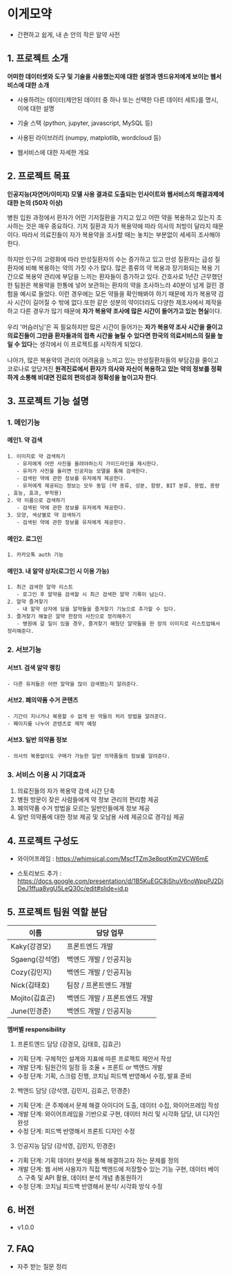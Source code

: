 # 이게모약
- 간편하고 쉽게, 내 손 안의 작은 알약 사전


## 1. 프로젝트 소개

**어떠한 데이터셋와 도구 및 기술을 사용했는지에 대한 설명과 엔드유저에게 보이는 웹서비스에 대한 소개**

  - 사용하려는 데이터(제안된 데이터 중 하나 또는 선택한 다른 데이터 세트)를 명시, 이에 대한 설명

  - 기술 스택 (python, jupyter, javascript, MySQL 등)

  - 사용된 라이브러리 (numpy, matplotlib, wordcloud 등)

  - 웹서비스에 대한 자세한 개요

## 2. 프로젝트 목표

**인공지능(자연어/이미지) 모델 사용 결과로 도출되는 인사이트와 웹서비스의 해결과제에 대한 논의 (50자 이상)**
  
병원 입원 과정에서 환자가 어떤 기저질환을 가지고 있고 어떤 약을 복용하고 있는지 조사하는 것은 매우 중요하다. 기저 질환과 자가 복용약에 따라 의사의 처방이 달라지 때문이다. 따라서 의료진들이 자가 복용약을 조사할 때는 놓치는 부분없이 세세히 조사해야한다.<br><br>
하지만 인구의 고령화에 따라 만성질환자의 수는 증가하고 있고 만성 질환자는 급성 질환자에 비해 복용하는 약의 가짓 수가 많다. 많은 종류의 약 복용과 장기화되는 복용 기간으로 복용약 관리에 부담을 느끼는 환자들이 증가하고 있다. 간호사로 1년간 근무했던 한 팀원은 복용약을 한통에 넣어 보관하는 환자의 약을 조사하느라 40분이 넘게 걸린 경험을 예시로 들었다. 이런 경우에는 모든 약들을 확인해봐야 하기 때문에 자가 복용약 검사 시간이 길어질 수 밖에 없다.또한 같은 성분의 약이더라도 다양한 제조사에서 제작을 하고 다른 경우가 많기 때문에 **자가 복용약 조사에 많은 시간이 들어가고 있는 현실**이다.<br><br>
우리 '머슴러닝'은 꼭 필요하지만 많은 시간이 들어가는 **자가 복용약 조사 시간을 줄이고 의료진들이 그만큼 환자들과의 접촉 시간을 늘릴 수 있다면 한국의 의료서비스의 질을 높일 수 있다**는 생각에서 이 프로젝트를 시작하게 되었다.<br><br>
나아가, 많은 복용약의 관리의 어려움을 느끼고 있는 만성질환자들의 부담감을 줄이고 코로나로 앞당겨진 **원격진료에서 환자가 의사와 자신이 복용하고 있는 약의 정보를 정확하게 소통해 비대면 진료의 편의성과 정확성을 높이고자 한다**.

## 3. 프로젝트 기능 설명

  ###  1. 메인기능
  #### 메인1. 약 검색
    1. 이미지로 약 검색하기
       - 유저에게 어떤 사진을 올려야하는지 가이드라인을 제시한다.
       - 유저가 사진을 올리면 인공지능 모델을 통해 검색한다.
       - 검색된 약에 관한 정보를 유저에게 제공한다.
       - 유저에게 제공되는 정보는 모두 동일 (약 종류, 성분, 함량, BIT 분류, 용법, 용량 , 효능, 효과, 부작용) 
    2. 약 이름으로 검색하기
       - 검색된 약에 관한 정보를 유저에게 제공한다.
    3. 모양, 색상별로 약 검색하기
       - 검색된 약에 관한 정보를 유저에게 제공한다.
  #### 메인2. 로그인
    1. 카카오톡 auth 기능
  #### 메인3. 내 알약 상자(로그인 시 이용 가능)
    1. 최근 검색한 알약 리스트
       - 로그인 후 알약을 검색할 시 최근 검색한 알약 기록이 남는다.
    2. 알약 즐겨찾기
       - 내 알약 상자에 담을 알약들을 즐겨찾기 기능으로 추가할 수 있다.
    3. 즐겨찾기 해놓은 알약 한장의 사진으로 정리해주기
       - 병원에 갈 일이 있을 경우, 즐겨찾기 해뒀던 알약들을 한 장의 이미지로 리스트업해서 정리해준다.

  ###  2. 서브기능
  #### 서브1. 검색 알약 랭킹
    - 다른 유저들은 어떤 알약을 많이 검색했는지 알려준다.
  #### 서브2. 폐의약품 수거 콘텐츠
    - 기간이 지나거나 복용할 수 없게 된 약들의 처리 방법을 알려준다.
    - 페이지를 나누어 콘텐츠로 제작 예정
  #### 서브3. 일반 의약품 정보
    - 의사의 복용없이도 구매가 가능한 일반 의약품들의 정보를 알려준다.
  
  ###  3. 서비스 이용 시 기대효과
  1. 의료진들의 자가 복용약 검색 시간 단축
  2. 병원 방문이 잦은 사람들에게 약 정보 관리의 편리함 제공
  3. 폐의약품 수거 방법을 모르는 일반인들에게 정보 제공
  4. 일반 의약품에 대한 정보 제공 및 오남용 사례 제공으로 경각심 제공

## 4. 프로젝트 구성도
  
  - 와이어프레임 : https://whimsical.com/MscfTZm3e8potKm2VCW6mE
  
  - 스토리보드 추가 : https://docs.google.com/presentation/d/1B5KuEGC8jShuV6noWppPJ2DjDeJ1ffua8vgU5LeQ30c/edit#slide=id.p

## 5. 프로젝트 팀원 역할 분담

| 이름 | 담당 업무 |
| ------ | ------ |
| Kaky(강경모) | 프론트엔드 개발 |
| Sgaeng(강석영) | 백엔드 개발 / 인공지능 |
| Cozy(김민지) | 백엔드 개발 / 인공지능 |
| Nick(김태호) | 팀장 / 프론트엔드 개발 |
| Mojito(김효곤) | 백엔드 개발 / 프론트엔드 개발 |
| June(민경준) | 백엔드 개발 / 인공지능 |


**멤버별 responsibility**

1. 프론트엔드 담당 (강경모, 김태호, 김효곤)

- 기획 단계: 구체적인 설계와 지표에 따른 프로젝트 제안서 작성
- 개발 단계: 팀원간의 일정 등 조율 + 프론트 or 백엔드 개발
- 수정 단계: 기획, 스크럼 진행, 코치님 피드백 반영해서 수정, 발표 준비

2. 백엔드 담당 (강석영, 김민지, 김효곤, 민경준)

- 기획 단계: 큰 주제에서 문제 해결 아이디어 도출, 데이터 수집, 와이어프레임 작성
- 개발 단계: 와이어프레임을 기반으로 구현, 데이터 처리 및 시각화 담당, UI 디자인 완성
- 수정 단계: 피드백 반영해서 프론트 디자인 수정

 3. 인공지능 담당 (강석영, 김민지, 민경준)

- 기획 단계: 기획 데이터 분석을 통해 해결하고자 하는 문제를 정의
- 개발 단계: 웹 서버 사용자가 직접 백엔드에 저장할수 있는 기능 구현, 데이터 베이스 구축 및 API 활용, 데이터 분석 개념 총동원하기
- 수정 단계: 코치님 피드백 반영해서 분석/ 시각화 방식 수정

## 6. 버전
  - v1.0.0

## 7. FAQ
  - 자주 받는 질문 정리
